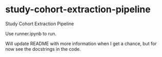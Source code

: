 # study-cohort-extraction-pipeline

Study Cohort Extraction Pipeline

Use runner.ipynb to run.

Will update README with more information when I get a chance, but for now see the docstrings in the code.
